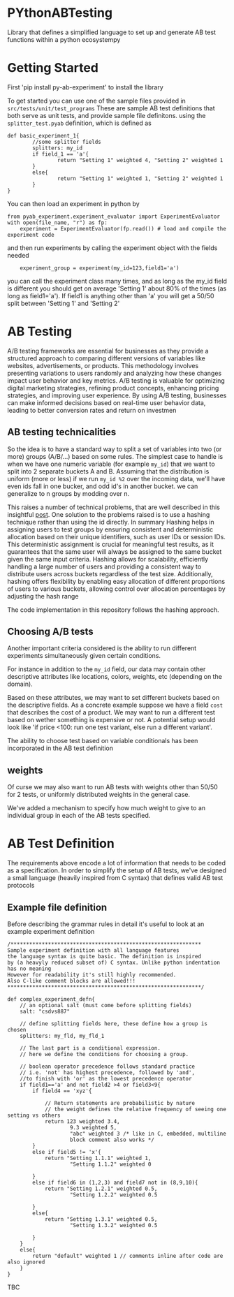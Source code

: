 # PYthonABTesting
Library that defines a simplified language to set up and generate AB test functions within a python ecosystempy

# Getting Started
First 'pip install py-ab-experiment' to install the library

To get started you can use one of the sample files provided in `src/tests/unit/test_programs`
These are sample AB test definitions that both serve as unit tests, and provide sample file definitons.
using the `splitter_test.pyab` definition, which is defined as
```
def basic_experiment_1{
        //some splitter fields
        splitters: my_id
        if field_1 == 'a'{
                return "Setting 1" weighted 4, "Setting 2" weighted 1
        }
        else{
                return "Setting 1" weighted 1, "Setting 2" weighted 1
        }
}
```


You can then load an experiment in python by
```
from pyab_experiment.experiment_evaluator import ExperimentEvaluator
with open(file_name, "r") as fp:
    experiment = ExperimentEvaluator(fp.read()) # load and compile the experiment code
```

and then run experiments by calling the experiment object with the fields needed
```
    experiment_group = experiment(my_id=123,field1='a')
```

you can call the experiment class many times, and as long as the my_id field is different you should get
on average 'Setting 1' about 80% of the times (as long as field1='a'). If field1 is anything other than 'a'
you will get a 50/50 split between 'Setting 1' and 'Setting 2'


# AB Testing
A/B testing frameworks are essential for businesses as they provide a structured approach to comparing different versions of variables like websites, advertisements, or products. This methodology involves presenting variations to users randomly and analyzing how these changes impact user behavior and key metrics. A/B testing is valuable for optimizing digital marketing strategies, refining product concepts, enhancing pricing strategies, and improving user experience. By using A/B testing, businesses can make informed decisions based on real-time user behavior data, leading to better conversion rates and return on investmen

## AB testing technicalities
So the idea is to have a standard way to split a set of variables into two (or more) groups (A/B/...)
based on some rules.
The simplest case to handle is when we have one numeric variable (for example `my_id`) that we want to split into 2 separate buckets A and B. Assuming that the distribution is uniform (more or less) if we run `my_id %2` over the incoming data, we'll have even ids fall in one bucker, and odd id's in another bucket. we can generalize to n groups by modding over n.

This raises a number of technical problems, that are well described in this insightful [post](http://blog.richardweiss.org/2016/12/25/hash-splits.html). One solution to the problems raised is to use a hashing technique rather than using the id directly.
In summary Hashing helps in assigning users to test groups by ensuring consistent and deterministic allocation based on their unique identifiers, such as user IDs or session IDs. This deterministic assignment is crucial for meaningful test results, as it guarantees that the same user will always be assigned to the same bucket given the same input criteria. Hashing allows for scalability, efficiently handling a large number of users and providing a consistent way to distribute users across buckets regardless of the test size. Additionally, hashing offers flexibility by enabling easy allocation of different proportions of users to various buckets, allowing control over allocation percentages by adjusting the hash range

The code implementation in this repository follows the hashing approach.

## Choosing A/B tests
Another important criteria considered is the ability to run different experiments simultaneously given certain conditions.

For instance in addition to the `my_id` field, our data may contain other descriptive attributes like locations, colors, weights, etc (depending on the domain).

Based on these attributes, we may want to set different buckets based on the descriptive fields. As a concrete example suppose we have a field `cost` that describes the cost of a product. We may want to run a different test based on wether something is expensive or not. A potential setup would look like 'if price <100: run one test variant, else run a different variant'.

The ability to choose test based on variable conditionals has been incorporated in the AB test definition

## weights
Of curse we may also want to run AB tests with weights other than 50/50 for 2 tests, or uniformly distributed weights in the general case.

We've added a mechanism to specify how much weight to give to an individual group in each of the AB tests specified.

# AB Test Definition
The requirements above encode a lot of information that needs to be coded as a specification. In order to simplify the setup of AB tests, we've designed a small language (heavily inspired from C syntax) that defines valid AB test protocols

## Example file definition
Before describing the grammar rules in detail it's useful to look at an example experiment definition

```
/*************************************************************
Sample experiment definition with all language features
the language syntax is quite basic. The definition is inspired
by (a heavyly reduced subset of) C syntax. Unlike python indentation has no meaning
However for readability it's still highly recommended.
Also C-like comment blocks are allowed!!!
**************************************************************/

def complex_experiment_defn{
    // an optional salt (must come before splitting fields)
    salt: "csdvs887"

    // define splitting fields here, these define how a group is chosen
    splitters: my_fld, my_fld_1

    // The last part is a conditional expression.
    // here we define the conditions for choosing a group.

    // boolean operator precedence follows standard practice
    // i.e. 'not' has highest precedence, followed by 'and',
    //to finish with 'or' as the lowest precedence operator
    if field1=='a' and not field2 >4 or field3<9{
        if field4 == 'xyz'{

            // Return statements are probabilistic by nature
            // the weight defines the relative frequency of seeing one setting vs others
            return 123 weighted 3.4,
                    9.3 weighted 5,
                    "abc" weighted 3 /* like in C, embedded, multiline
                    block comment also works */
        }
        else if field5 != 'x'{
            return "Setting 1.1.1" weighted 1,
                    "Setting 1.1.2" weighted 0

        }
        else if field6 in (1,2,3) and field7 not in (8,9,10){
            return "Setting 1.2.1" weighted 0.5,
                    "Setting 1.2.2" weighted 0.5

        }
        else{
            return "Setting 1.3.1" weighted 0.5,
                    "Setting 1.3.2" weighted 0.5

        }
    }
    else{
        return "default" weighted 1 // comments inline after code are also ignored
    }
}
```

TBC
